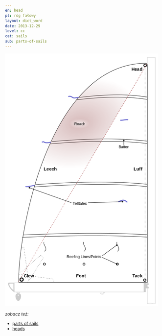 ```yaml
---
en: head
pl: róg fałowy
layout: dict_word
date: 2013-12-29
level: cc
cat: sails
sub: parts-of-sails
---
```


![części żagla](/img/dict/parts_of_a_sail.png)

*zobacz też:*

* [parts of sails](/dict/parts-of-sails.html)
* [heads](/dict/heads.html)

